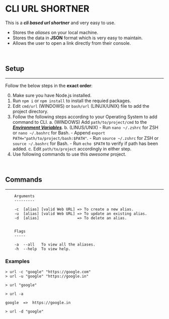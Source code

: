 # CLI URL SHORTNER

This is a **_cli based url shortner_** and very easy to use.

-   Stores the _aliases_ on your local machine.
-   Stores the data in **JSON** format which is very easy to maintain.
-   Allows the user to open a link directly from their console.

<br/>

## Setup

---

Follow the below steps in the **exact order**:

0. Make sure you have Node.js installed.
1. Run `npm i` or `npm install` to install the requied packages.
2. Edit `cmd/url` (WINDOWS) or `bash/url` (LINUX/UNIX) file to add the project directory.
3. Follow the following steps according to your Operating System to add command to CLI.
	a. (WINDOWS) Add `path/to/project/cmd` to the [**_Environment Variables_**](https://www.architectryan.com/2018/03/17/add-to-the-path-on-windows-10/).
	b. (LINUS/UNIX) 
		- Run `nano ~/.zshrc` for ZSH or `nano ~/.bashrc` for Bash.
		- Append `export PATH="path/to/project/bash:$PATH"`.
		- Run `source ~/.zshrc` for ZSH or `source ~/.bashrc` for Bash.
		- Run `echo $PATH` to verify if path has been added.
	c. Edit `path/to/project` accordingly in either step.
4. Use following commands to use this _awesome_ project.

</br>

## Commands

---

```
    Arguments
    ---------

    -c  [alias] [valid Web URL] => To create a new alias.
    -u  [alias] [valid Web URL] => To update an existing alias.
    -d  [alias]                 => To delete an alias.


    Flags
    -----

    -a  --all   To view all the aliases.
    -h  --help  To view help.
```

### Examples

```
> url -c "google" "https://google.com"
> url -u "google" "https://google.in"

> url "google"

> url -a

google  =>  https://google.in

> url -d "google"
```
